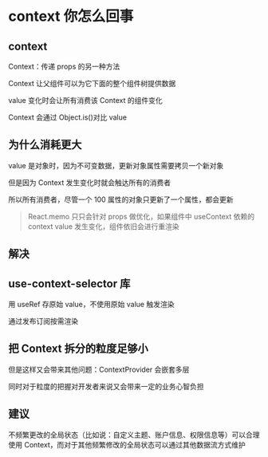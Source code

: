 # context 你怎么回事

## context

Context：传递 props 的另一种方法

Context 让父组件可以为它下面的整个组件树提供数据

value 变化时会让所有消费该 Context 的组件变化

Context 会通过 Object.is()对比 value

## 为什么消耗更大

value 是对象时，因为不可变数据，更新对象属性需要拷贝一个新对象

但是因为 Context 发生变化时就会触达所有的消费者

所以所有消费者，尽管一个 100 属性的对象只更新了一个属性，都会更新

> React.memo 只只会针对 props 做优化，如果组件中 useContext 依赖的 context value 发生变化，组件依旧会进行重渲染

## 解决

## use-context-selector 库

用 useRef 存原始 value，不使用原始 value 触发渲染

通过发布订阅按需渲染

## 把 Context 拆分的粒度足够小

但是这样又会带来其他问题：ContextProvider 会嵌套多层

同时对于粒度的把握对开发者来说又会带来一定的业务心智负担

## 建议

不频繁更改的全局状态（比如说：自定义主题、账户信息、权限信息等）可以合理使用 Context，而对于其他频繁修改的全局状态可以通过其他数据流方式维护
